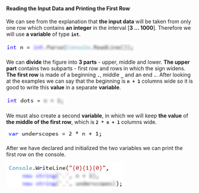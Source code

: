 #### Reading the Input Data and Printing the First Row

We can see from the explanation that **the input data** will be taken from only one row which contains **an integer** in the interval [**3 … 1000**]. Therefore we will use **a variable** of type **`int`**.

![](/assets/chapter-6-2-images/03.Stop-01.png)

We can **divide** the figure into **3 parts** - upper, middle and lower. **The upper part** contains two subparts - first row and rows in which the sign widens. **The first row** is made of a beginning **`.`**, middle **`_`** and an end **`.`**. After looking at the examples we can say that the beginning is **`n + 1`** columns wide so it is good to write this **value** in a separate **variable**.

![](/assets/chapter-6-2-images/03.Stop-02.png)
		
We must also create a second **variable**, in which we will keep **the value** of **the middle of the first row**, which is **`2 * n + 1`** columns wide.

![](/assets/chapter-6-2-images/03.Stop-03.png)
		
After we have declared and initialized the two variables we can print the first row on the console.

![](/assets/chapter-6-2-images/03.Stop-04.png)